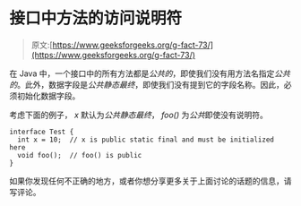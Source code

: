 # 接口中方法的访问说明符

> 原文:[https://www.geeksforgeeks.org/g-fact-73/](https://www.geeksforgeeks.org/g-fact-73/)

在 Java 中，一个接口中的所有方法都是*公共的*，即使我们没有用方法名指定*公共的*。此外，数据字段是*公共静态最终*，即使我们没有提到它的字段名称。因此，必须初始化数据字段。

考虑下面的例子， *x* 默认为*公共静态最终*， *foo()* 为*公共*即使没有说明符。

```
interface Test {
  int x = 10;  // x is public static final and must be initialized here
  void foo();  // foo() is public
}
```

如果你发现任何不正确的地方，或者你想分享更多关于上面讨论的话题的信息，请写评论。